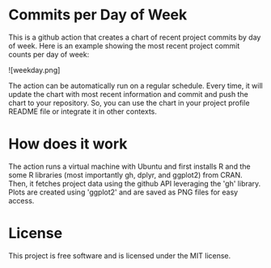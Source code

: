 # Commits per Day of Week

This is a github action that creates a chart of recent project commits by day of week. Here is an example showing the most recent project commit counts per day of week:

![weekday.png]

The action can be automatically run on a regular schedule. Every time, it will update the chart with most recent information and commit and push the chart to your repository. So, you can use the chart in your project profile README file or integrate it in other contexts.

# How does it work

The action runs a virtual machine with Ubuntu and first installs R and the some R libraries (most importantly gh, dplyr, and ggplot2) from CRAN. Then, it fetches project data using the github API leveraging the 'gh' library. Plots are created using 'ggplot2' and are saved as PNG files for easy access.

# License

This project is free software and is licensed under the MIT license.
